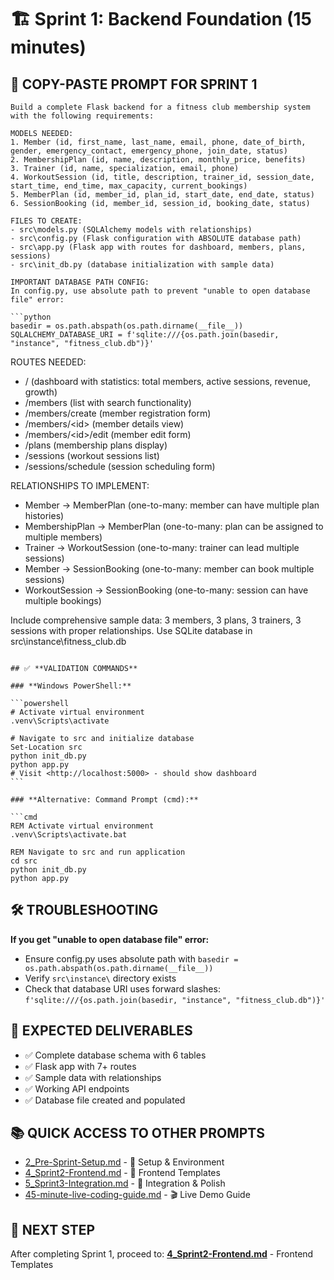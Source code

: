 # 🏗️ Sprint 1: Backend Foundation (15 minutes)

## 🎯 **COPY-PASTE PROMPT FOR SPRINT 1**

````text
Build a complete Flask backend for a fitness club membership system with the following requirements:

MODELS NEEDED:
1. Member (id, first_name, last_name, email, phone, date_of_birth, gender, emergency_contact, emergency_phone, join_date, status)
2. MembershipPlan (id, name, description, monthly_price, benefits)
3. Trainer (id, name, specialization, email, phone)
4. WorkoutSession (id, title, description, trainer_id, session_date, start_time, end_time, max_capacity, current_bookings)
5. MemberPlan (id, member_id, plan_id, start_date, end_date, status)
6. SessionBooking (id, member_id, session_id, booking_date, status)

FILES TO CREATE:
- src\models.py (SQLAlchemy models with relationships)
- src\config.py (Flask configuration with ABSOLUTE database path)
- src\app.py (Flask app with routes for dashboard, members, plans, sessions)
- src\init_db.py (database initialization with sample data)

IMPORTANT DATABASE PATH CONFIG:
In config.py, use absolute path to prevent "unable to open database file" error:

```python
basedir = os.path.abspath(os.path.dirname(__file__))
SQLALCHEMY_DATABASE_URI = f'sqlite:///{os.path.join(basedir, "instance", "fitness_club.db")}'
````

ROUTES NEEDED:

- / (dashboard with statistics: total members, active sessions, revenue, growth)
- /members (list with search functionality)
- /members/create (member registration form)
- /members/\<id\> (member details view)
- /members/\<id\>/edit (member edit form)
- /plans (membership plans display)
- /sessions (workout sessions list)
- /sessions/schedule (session scheduling form)

RELATIONSHIPS TO IMPLEMENT:

- Member → MemberPlan (one-to-many: member can have multiple plan histories)
- MembershipPlan → MemberPlan (one-to-many: plan can be assigned to multiple members)
- Trainer → WorkoutSession (one-to-many: trainer can lead multiple sessions)
- Member → SessionBooking (one-to-many: member can book multiple sessions)
- WorkoutSession → SessionBooking (one-to-many: session can have multiple bookings)

Include comprehensive sample data: 3 members, 3 plans, 3 trainers, 3 sessions with proper relationships.
Use SQLite database in src\instance\fitness_club.db

````

## ✅ **VALIDATION COMMANDS**

### **Windows PowerShell:**

```powershell
# Activate virtual environment
.venv\Scripts\activate

# Navigate to src and initialize database
Set-Location src
python init_db.py
python app.py
# Visit <http://localhost:5000> - should show dashboard
```

### **Alternative: Command Prompt (cmd):**

```cmd
REM Activate virtual environment
.venv\Scripts\activate.bat

REM Navigate to src and run application
cd src
python init_db.py
python app.py
````

## 🛠️ **TROUBLESHOOTING**

**If you get "unable to open database file" error:**

- Ensure config.py uses absolute path with `basedir = os.path.abspath(os.path.dirname(__file__))`
- Verify `src\instance\` directory exists
- Check that database URI uses forward slashes: `f'sqlite:///{os.path.join(basedir, "instance", "fitness_club.db")}'`

## 🎯 **EXPECTED DELIVERABLES**

- ✅ Complete database schema with 6 tables
- ✅ Flask app with 7+ routes
- ✅ Sample data with relationships
- ✅ Working API endpoints
- ✅ Database file created and populated

## 📚 **QUICK ACCESS TO OTHER PROMPTS**

- [2_Pre-Sprint-Setup.md](2_Pre-Sprint-Setup.md) - 🔧 Setup & Environment
- [4_Sprint2-Frontend.md](4_Sprint2-Frontend.md) - 🎨 Frontend Templates
- [5_Sprint3-Integration.md](5_Sprint3-Integration.md) - 🔗 Integration & Polish
- [45-minute-live-coding-guide.md](45-minute-live-coding-guide.md) - 🎬 Live Demo Guide

## 🎯 **NEXT STEP**

After completing Sprint 1, proceed to: **[4_Sprint2-Frontend.md](4_Sprint2-Frontend.md)** - Frontend Templates
